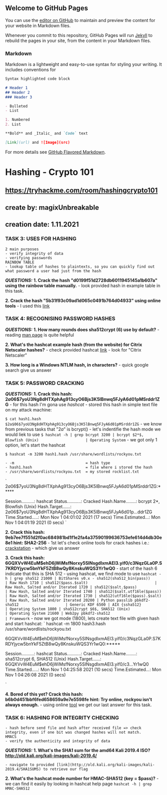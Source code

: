 ## Welcome to GitHub Pages

You can use the [editor on GitHub](https://github.com/magixUnbreakable/magixUnbreakable.github.io/edit/main/index.md) to maintain and preview the content for your website in Markdown files.

Whenever you commit to this repository, GitHub Pages will run [Jekyll](https://jekyllrb.com/) to rebuild the pages in your site, from the content in your Markdown files.

### Markdown

Markdown is a lightweight and easy-to-use syntax for styling your writing. It includes conventions for

```markdown
Syntax highlighted code block

# Header 1
## Header 2
### Header 3

- Bulleted
- List

1. Numbered
2. List

**Bold** and _Italic_ and `Code` text

[Link](url) and ![Image](src)
```

For more details see [GitHub Flavored Markdown](https://guides.github.com/features/mastering-markdown/).

# Hashing - Crypto 101
##   https://tryhackme.com/room/hashingcrypto101
##   create by: magixUnbreakable
##   creation date: 1.11.2021

### TASK 3: USES FOR HASHING
	2 main purposes
	- verify integrity of data
	- verifying passwords
	RAINBOW TABLE
	- lookup table of hashes to plaintexts, so you can quickly find out what password a user had just from the hash
	
**_QUESTIONS:_**
**1. Crack the hash "d0199f51d2728db6011945145a1b607a" using the rainbow table manually.**
	- look provided hash in example table in this task.

**2. Crack the hash "5b31f93c09ad1d065c0491b764d04933" using online tools**
	- I used this [link](https://hashes.com/en/decrypt/hash)
  
### TASK 4: RECOGNISING PASSWORD HASHES 
**_QUESTIONS:_**
**1. How many rounds does sha512crypt ($6$) use by default?**
	- reading [man page](https://man7.org/linux/man-pages/man5/login.defs.5.html) is quite helpful

**2. What's the hashcat example hash (from the website) for Citrix Netscaler hashes?**
	- check provided hashcat [link](https://hashcat.net/wiki/doku.php?id=example_hashes)
	- look for "Citrix Netscaler"

**3. How long is a Windows NTLM hash, in characters?**
	- quick google search give us answer
	
### TASK 5: PASSWORD CRACKING
**_QUESTIONS:_**
**1. Crack this hash: $2a$06$7yoU3Ng8dHTXphAg913cyO6Bjs3K5lBnwq5FJyA6d01pMSrddr1ZG**
	- for this hash I'm gona use _hashcat_
	- stored this hash in simple text file on my attack machine:
	
`
$ cat hash1.hash 
$2a$06$7yoU3Ng8dHTXphAg913cyO6Bjs3K5lBnwq5FJyA6d01pMSrddr1ZG
`
	- we know from previous tasks that "$2a$" is bcrypt()
	- let's indentifie the hash mode we would liek to use
`
$ hashcat -h | grep bcrypt
3200 | bcrypt $2*$, Blowfish (Unix)                     | Operating System
`
	- we got only 1 option, let's start the hashcat

`$ hashcat -m 3200 hash1.hash /usr/share/wordlists/rockyou.txt`

	- -m 								= hash type
	- hash1.hash  						= file where i stored the hash
	- /usr/share/wordlists/rockyou.txt	= my stored rocklist.txt

`
$2a$06$7yoU3Ng8dHTXphAg913cyO6Bjs3K5lBnwq5FJyA6d01pMSrddr1ZG:*****
                                                 
Session..........: hashcat
Status...........: Cracked
Hash.Name........: bcrypt $2*$, Blowfish (Unix)
Hash.Target......: $2a$06$7yoU3Ng8dHTXphAg913cyO6Bjs3K5lBnwq5FJyA6d01p...ddr1ZG
Time.Started.....: Mon Nov  1 04:01:02 2021 (17 secs)
Time.Estimated...: Mon Nov  1 04:01:19 2021 (0 secs)
`

**2. Crack this hash: 9eb7ee7f551d2f0ac684981bd1f1e2fa4a37590199636753efe614d4db30e8e1	hint: SHA2-256**
	- 1st let's check online tools for crack hashes i.e.: [crackstation](https://crackstation.net)
	- which give us answer
	
**3. Crack this hash: $6$GQXVvW4EuM$ehD6jWiMsfNorxy5SINsgdlxmAEl3.yif0/c3NqzGLa0P.S7KRDYjycw5bnYkF5ZtB8wQy8KnskuWQS3Yr1wQ0**
	- start of the hash $6$ indicate that this is SHA 512
	- using hashcat, we find mode to use
`
hashcat -h | grep sha512
  21000 | BitShares v0.x - sha512(sha512_bin(pass))        | Raw Hash
   1710 | sha512($pass.$salt)                              | Raw Hash, Salted and/or Iterated
   1720 | sha512($salt.$pass)                              | Raw Hash, Salted and/or Iterated
   1740 | sha512($salt.utf16le($pass))                     | Raw Hash, Salted and/or Iterated
   1730 | sha512(utf16le($pass).$salt)                     | Raw Hash, Salted and/or Iterated
  20200 | Python passlib pbkdf2-sha512                     | Generic KDF
   6500 | AIX {ssha512}                                    | Operating System
   1800 | sha512crypt $6$, SHA512 (Unix)                   | Operating System
  21600 | Web2py pbkdf2-sha512                             | Framework
`
	- now we got mode (1800), lets create text file with given hash and start hashcat:
`
hashcat -m 1800 hash3.hash /usr/share/wordlists/rockyou.txt

$6$GQXVvW4EuM$ehD6jWiMsfNorxy5SINsgdlxmAEl3.yif0/c3NqzGLa0P.S7KRDYjycw5bnYkF5ZtB8wQy8KnskuWQS3Yr1wQ0:*****
                                                 
Session..........: hashcat
Status...........: Cracked
Hash.Name........: sha512crypt $6$, SHA512 (Unix)
Hash.Target......: $6$GQXVvW4EuM$ehD6jWiMsfNorxy5SINsgdlxmAEl3.yif0/c3...Yr1wQ0
Time.Started.....: Mon Nov  1 04:25:58 2021 (10 secs)
Time.Estimated...: Mon Nov  1 04:26:08 2021 (0 secs)

`

**4. Bored of this yet? Crack this hash: b6b0d451bbf6fed658659a9e7e5598fe		hint: Try online, rockyou isn't always enough.**
	- using online [tool](https://crackstation.net) we get our last answer for this task.
	
### TASK 6: HASHING FOR INTEGRITY CHECKING
	- hash before send file and hash after received file => check integrity, even if one bit was changed hashes will not match.
	HMACS
	- verify the authenticity and integrity of data
	
**_QUESTIONS:_**
**1. What's the SHA1 sum for the amd64 Kali 2019.4 ISO? http://old.kali.org/kali-images/kali-2019.4/**

	- navigate to provided [link](http://old.kali.org/kali-images/kali-2019.4/SHA1SUMS) to retrieve our flag
	
**2. What's the hashcat mode number for HMAC-SHA512 (key = $pass)?**
	- we can find it easily by looking in hashcat help page
`
hashcat -h | grep HMAC-SHA512
`
